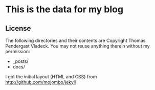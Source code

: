 # This is the data for my blog

## License


The following directories and their contents are Copyright Thomas Pendergast Vladeck. You may not reuse anything therein without my permission:

* \_posts/
* docs/

I got the initial layout (HTML and CSS) from http://github.com/mojombo/jekyll

